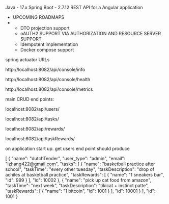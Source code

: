 Java - 17.x
Spring Boot - 2.7.12
REST API for a Angular application

- UPCOMING ROADMAPS
- - DTO projection support
  - oAUTH2 SUPPORT VIA AUTHORIZATION AND RESOURCE SERVER SUPPORT
  - Idempotent implementation
  - Docker compose support

spring actuator URLs

http://localhost:8082/api/console/info

http://localhost:8082/api/console/health

http://localhost:8082/api/console/metrics


main CRUD end points:

localhost:8082/api/users/

localhost:8082/api/tasks/

localhost:8082/api/rewards/

localhost:8082/api/taskRewards/


on application start up. get users end point should produce

[
{
"name": "dutchTender",
"user_type": "admin",
"email": "lzhang422@gmail.com",
"tasks": [
{
"name": "basketball practice after school",
"taskTime": "every other tuesday",
"taskDescription": "drop of achiles at basketball practice",
"taskRewards": [
{
"name": "1 sneakers bar",
"id": 999
}
],
"id": 10002
},
{
"name": "pick up cat food from amazon",
"taskTime": "next week",
"taskDescription": "tikicat + instinct patte",
"taskRewards": [
{
"name": "1 bitcoin",
"id": 1001
}
],
"id": 10001
}
],
"id": 1001
}
